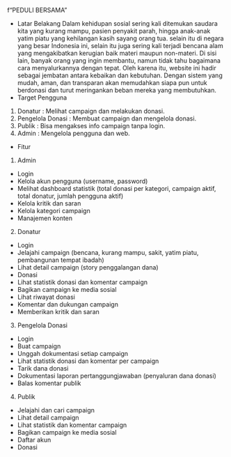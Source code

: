 f“PEDULI BERSAMA”
* Latar Belakang
Dalam kehidupan sosial sering kali ditemukan saudara kita yang kurang mampu, pasien penyakit parah, hingga anak-anak yatim piatu yang kehilangan kasih sayang orang tua. selain itu di negara yang besar Indonesia ini, selain itu juga sering kali terjadi bencana alam yang mengakibatkan kerugian baik materi maupun non-materi. Di sisi lain, banyak orang yang ingin membantu, namun tidak tahu bagaimana cara menyalurkannya dengan tepat.
Oleh karena itu, website ini hadir sebagai jembatan antara kebaikan dan kebutuhan. Dengan sistem yang mudah, aman, dan transparan akan memudahkan siapa pun untuk berdonasi dan turut meringankan beban mereka yang membutuhkan.
* Target Pengguna
1. Donatur : Melihat campaign dan melakukan donasi.
2. Pengelola Donasi : Membuat campaign dan mengelola donasi.
3. Publik : Bisa mengakses info campaign tanpa login.
4. Admin : Mengelola pengguna dan web.
* Fitur
1. Admin
* Login
* Kelola akun pengguna (username, password)
* Melihat dashboard statistik (total donasi per kategori, campaign aktif, total donatur, jumlah pengguna aktif)
* Kelola kritik dan saran
* Kelola kategori campaign
* Manajemen konten
2. Donatur
* Login
* Jelajahi campaign (bencana, kurang mampu, sakit, yatim piatu, pembangunan tempat ibadah)
* Lihat detail campaign (story penggalangan dana)
* Donasi
* Lihat statistik donasi dan komentar campaign
* Bagikan campaign ke media sosial
* Lihat riwayat donasi
* Komentar dan dukungan campaign
* Memberikan kritik dan saran
3. Pengelola Donasi
* Login
* Buat campaign
* Unggah dokumentasi setiap campaign
* Lihat statistik donasi dan komentar per campaign
* Tarik dana donasi
* Dokumentasi laporan pertanggungjawaban (penyaluran dana donasi)
* Balas komentar publik
4. Publik
* Jelajahi dan cari campaign
* Lihat detail campaign
* Lihat statistik dan komentar campaign
* Bagikan campaign ke media sosial
* Daftar akun
* Donasi
